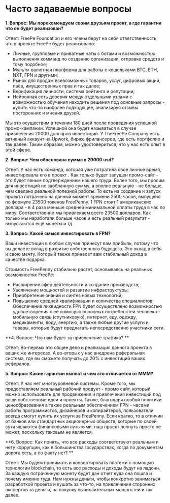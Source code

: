 # Часто задаваемые вопросы

**1. Вопрос: Мы порекомендуем своим друзьям проект, а где гарантии что он будет реализован?**

Ответ: FreePe Foundation и его члены берут на себя ответственность, что в проекте FreePe будет реализовано:
* Личные, групповые и приватные чаты с ботами и возможностью выполнения комманд по созданию организации, отправке средств и тому подобное;
* Мульти-валютная платформа для работы с кошельками BTC, ETH, NXT, FPN и другими;
* Рынок для продаж всевозможных товаров, услуг, цифровых акций, паёв, имущественных прав и так далее;
* Верификация личности, система рейтинга и репутации;
* Нейронная сеть доверия между отдельными узлами с возможностью обучения находить решения под основные запросы - купить что-то наиболее подходящее, анализируя отзывы посторонних и мнения друзей. 

Мы это осуществим в течении 180 дней после проведения успешной промо-кампании. 
Успешной она будет называться в случае привлечения 20000 долларов инвестиций. У TheFreePe Company есть активный аккаунт на Upwork, бирже фрилансеров, где есть портфолио и так далее. Таким образом, можно удостовериться, что у нас есть опыт в этой сфере. 

**2. Вопрос: Чем обоснована сумма в 20000 usd?**

Ответ: У нас есть команда, которая уже потратила свое личное время, инвестировала его в проект . Как только будет запущен промо-сайт - это будет явным подтверждением нашего труда. Более того, мы просим для инвестиций не заоблачную сумму, а вполне реальную - не больше, чем сделано реальной полезной работы. То есть на создание и запуск проекта потрачено на данный момент времени 2500 часов, выпущено по формуле 23500 токенов FreePenny. 1 FPN стоит 1 американских доллара - в 4 раза меньше средней минимальной оплаты труда в час по миру. Соответственно мы привлекаем всего 23500 долларов. Как только мы наработали больше часов и есть реальный результат - выпускаются ещё монеты и тд. 

**3. Вопрос: Какой смысл инвестировать в FPN?**

Ваши инвестиции в любом случае принесут вам прибыль, потому что вы делаете вклад в развитие собственного будущего. Это вклад в себя и свою мечту. Который также принесет вам стабильный доход в качестве подарка. 

Cтоимость FreePenny стабильно растет, основываясь на реальных возможностях FreePe:
- Расширение сфер деятельности и создание производств; 
- Увеличение мощностей и развитие инфраструктуры; 
- Приобретение знаний и синтез новых технологий;
- Повышение средней квалификации и количества специалистов; 
Обеспечение ликвидности FPN будет осуществлено возможностью удовлетворения с её помощью основных потребностей человека - мобильную связь (спутниковую), интернет, еду, одежду, медикаменты, воду, энергию, а также любые другие услуги и товары, которые будут предлагать непосредственно участники сети.

**4. Вопрос: Что нам будет за привлечение трафика? **

Ответ: Во-первых это общее дело и реализация данного проекта в ваших же интересах. А во-вторых у нас внедрена реферальная система, где вы сможете получать до 20% с инвестиций ваших рефералов. 

**5. Вопрос: Какие гарантии выплат и чем это отличается от МММ?**

Ответ: У нас нет многоуровневой системы. Кроме того, мы предоставляем реальный рабочий продукт - промо сайт, который можно использовать для продвижения и привлечения инвестиций под ваши собственные идеи и проекты. Также, благодаря особой политики ценообразования а также реальным обеспечением FPN - часами работы программистов, дизайнеров и копирайтеров, пользователи всегда смогут купить их услуги за FreePenny. Если кратко, то в отличии от банков или стандартных акционерных обществ, которые по своей сути являются финансовыми пузырями, наш проект лопнуть просто не может, поскольку таковым не является.

**6. Вопрос: Как понять, что все расходы соответствуют реальным и нету коррупции, как в большинства государствах, когда по документам дорога есть, а по факту нет? **

Ответ: Мы будем принимать и конвертировать платежи с помощью технологии blockchain, то есть все расходы и доходы будут на ладони. За каждую потраченную монету будет дан отчет куда она пошла и почему именно туда. Нам нужны деньги, чтобы конкретно заниматься разработкой проекта и кушать за что-то, на привлечение сторонних экспертов за деньги, на покупку вычислительных мощностей и так далее. 
